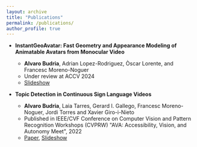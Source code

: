 ```yaml
---
layout: archive
title: "Publications"
permalink: /publications/
author_profile: true
---
```


* **InstantGeoAvatar: Fast Geometry and Appearance Modeling of Animatable Avatars from Monocular Video**
  * **Alvaro Budria**, Adrian Lopez-Rodriguez, Òscar Lorente, and Francesc Moreno-Noguer
  * Under review at ACCV 2024
  * [Slideshow](https://docs.google.com/presentation/d/1W1xcLV3FLnGnLffZ_BTvNskKg-86yssilq7yl_ouoU8/edit?usp=sharing)

* **Topic Detection in Continuous Sign Language Videos**
  * **Alvaro Budria**,  Laia Tarres, Gerard I. Gallego, Francesc Moreno-Noguer, Jordi Torres and Xavier Giro-i-Nieto
  * Published in IEEE/CVF Conference on Computer Vision and Pattern Recognition Workshops (CVPRW) "AVA: Accessibility, Vision, and Autonomy Meet", 2022
  * [Paper](https://arxiv.org/abs/2209.02402), [Slideshow](https://docs.google.com/presentation/d/18HWyQa7erNIPaD8mKuLselinYVXucMwvTlomEdUn-sU/edit?usp=sharing)